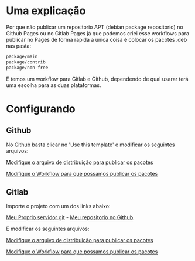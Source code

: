 # Uma explicação

Por que não publicar um repositorio APT (debian package repositorio) no Github Pages ou no Gitlab Pages já que podemos criei esse workflows para publicar no Pages de forma rapida a unica coisa é colocar os pacotes .deb nas pasta:

```txt
package/main
package/contrib
package/non-free
```

E temos um workflow para Gitlab e Github, dependendo de qual usarar terá uma escolha para as duas plataformas.

# Configurando

## Github

No Github basta clicar no 'Use this template' e modificar os seguintes arquivos:

[Modifique o arquivo de distribuição para publicar os pacotes](/public/distributions)

[Modifique o Workflow para que possamos publicar os pacotes](/.github/workflows/apt.yml)

## Gitlab

Importe o projeto com um dos links abaixo:

[Meu Proprio servidor git](https://srherobrine23.com/sirherobrine23/Apt-repository-with-Gh-pages.git) - [Meu repositorio no Github](https://github.com/Sirherobrine23/Apt-repository-with-Gh-pages.git).

E modificar os seguintes arquivos:

[Modifique o arquivo de distribuição para publicar os pacotes](/public/distributions)

[Modifique o Workflow para que possamos publicar os pacotes](/.github/workflows/apt.yml)
